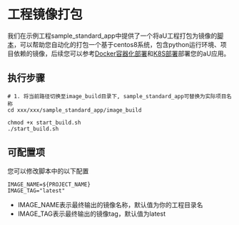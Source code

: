 # 工程镜像打包

我们在示例工程sample_standard_app中提供了一个将aU工程打包为镜像的[脚本](../../../../../../examples/sample_standard_app/image_build/start_build.sh)，可以帮助您自动化的打包一个基于centos8系统，包含python运行环境、项目依赖的镜像，后续您可以参考[Docker容器化部署](./Docker容器化部署.md)和[K8S部署](./K8S部署.md)部署您的aU应用。

## 执行步骤
```shell
# 1. 将当前路径切换至image_build目录下, sample_standard_app可替换为实际项目名称
cd xxx/xxx/sample_standard_app/image_build

chmod +x start_build.sh
./start_build.sh

```

## 可配置项
您可以修改脚本中的以下配置
```shell
IMAGE_NAME=${PROJECT_NAME}
IMAGE_TAG="latest"
```
- IMAGE_NAME表示最终输出的镜像名称，默认值为你的工程目录名
- IMAGE_TAG表示最终输出的镜像tag，默认值为latest